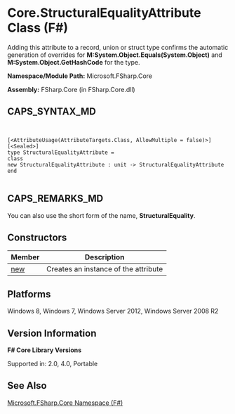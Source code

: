 # Core.StructuralEqualityAttribute Class (F#)

Adding this attribute to a record, union or struct type confirms the automatic generation of overrides for **M:System.Object.Equals(System.Object)** and **M:System.Object.GetHashCode** for the type.

**Namespace/Module Path:** Microsoft.FSharp.Core

**Assembly:** FSharp.Core (in FSharp.Core.dll)


## CAPS_SYNTAX_MD



```


[<AttributeUsage(AttributeTargets.Class, AllowMultiple = false)>]
[<Sealed>]
type StructuralEqualityAttribute =
class
new StructuralEqualityAttribute : unit -> StructuralEqualityAttribute
end


```



## CAPS_REMARKS_MD
You can also use the short form of the name, **StructuralEquality**.


## Constructors


|Member|Description|
|------|-----------|
|[new](http://msdn.microsoft.com/en-us/library/d8995048-26bc-4b14-a260-f89191a8c28b)|Creates an instance of the attribute|

## Platforms
Windows 8, Windows 7, Windows Server 2012, Windows Server 2008 R2


## Version Information
**F# Core Library Versions**

Supported in: 2.0, 4.0, Portable




## See Also
[Microsoft.FSharp.Core Namespace &#40;F&#35;&#41;](Microsoft.FSharp.Core+Namespace+%28F%23%29.md)

